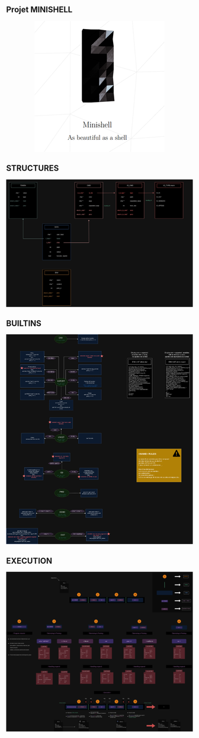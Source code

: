 ## Projet MINISHELL

<p align="center">
  <img src="./ressources/minishell.png" alt="mandatory"/>
</p>

## STRUCTURES

<p align="center">
  <img src="ressources/diagrams/structures.drawio.png" alt="structures diagrams"/>
</p>


## BUILTINS

<p align="center">
  <img src="ressources/diagrams/builtins.drawio.png" alt="builtins diagrams"/>
</p>

## EXECUTION

<p align="center">
  <img src="ressources/diagrams/example.drawio.png" alt="example execution diagrams"/>
</p>
